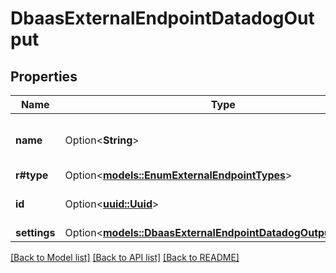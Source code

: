# DbaasExternalEndpointDatadogOutput

## Properties

Name | Type | Description | Notes
------------ | ------------- | ------------- | -------------
**name** | Option<**String**> | External integration endpoint name | [optional]
**r#type** | Option<[**models::EnumExternalEndpointTypes**](enum-external-endpoint-types.md)> |  | [optional]
**id** | Option<[**uuid::Uuid**](uuid::Uuid.md)> | External integration endpoint id | [optional]
**settings** | Option<[**models::DbaasExternalEndpointDatadogOutputSettings**](dbaas_external_endpoint_datadog_output_settings.md)> |  | [optional]

[[Back to Model list]](../README.md#documentation-for-models) [[Back to API list]](../README.md#documentation-for-api-endpoints) [[Back to README]](../README.md)


